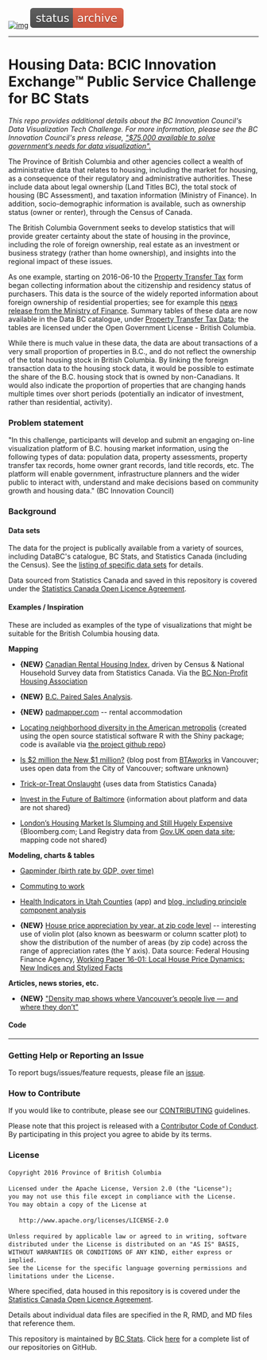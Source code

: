 
[![img](https://img.shields.io/badge/Lifecycle-Retired-d45500)](https://github.com/bcgov/repomountie/blob/master/doc/lifecycle-badges.md)
[![status: archive](https://github.com/GIScience/badges/raw/master/status/archive.svg)](https://github.com/GIScience/badges#archive)

---

# Housing Data: BCIC Innovation Exchange™ Public Service Challenge for BC Stats

_This repo provides additional details about the BC Innovation Council's Data Visualization Tech Challenge.
For more information, please see the BC Innovation Council's press release, ["$75,000 available to solve government’s needs for data visualization".](http://bcic.ca/news/blog/75000-available-solve-provincial-governments-data-visualization-challenges/)_

The Province of British Columbia and other agencies collect a wealth of administrative data that relates to housing, including the market for housing, as a consequence of their regulatory and administrative authorities. These include data about legal ownership (Land Titles BC), the total stock of housing (BC Assessment), and taxation information (Ministry of Finance). In addition, socio-demographic information is available, such as ownership status (owner or renter), through the Census of Canada.

The British Columbia Government seeks to develop statistics that will provide greater certainty about the state of housing in the province, including the role of foreign ownership, real estate as an investment or business strategy (rather than home ownership), and insights into the regional impact of these issues.

As one example, starting on 2016-06-10 the [Property Transfer Tax](http://www2.gov.bc.ca/gov/content/taxes/property-taxes/property-transfer-tax) form began collecting information about the citizenship and residency status of purchasers. This data is the source of the widely reported information about foreign ownership of residential properties; see for example this [news release from the Ministry of Finance](https://news.gov.bc.ca/releases/2016FIN0034-001354). Summary tables of these data are now available in the Data BC catalogue, under [Property Transfer Tax Data](https://catalogue.data.gov.bc.ca/dataset/property-transfer-tax-data); the tables are licensed under the Open Government License - British Columbia.

While there is much value in these data, the data are about transactions of a very small proportion of properties in B.C., and do not reflect the ownership of the total housing stock in British Columbia. By linking the foreign transaction data to the housing stock data, it would be possible to estimate the share of the B.C. housing stock that is owned by non-Canadians. It would also indicate the proportion of properties that are changing hands multiple times over short periods (potentially an indicator of investment, rather than residential, activity).


### Problem statement 

"In this challenge, participants will develop and submit an engaging on-line visualization platform of B.C. housing
market information, using the following types of data: population data, property assessments, property transfer tax
records, home owner grant records, land title records, etc. The platform will enable government, infrastructure
planners and the wider public to interact with, understand and make decisions based on community growth and
housing data." (BC Innovation Council)


### Background


#### Data sets

The data for the project is publically available from a variety of sources, including DataBC's catalogue, BC Stats, and Statistics Canada (including the Census). See the [listing of specific data sets](data-sets-list.md) for details.

Data sourced from Statistics Canada and saved in this repository is covered under the [Statistics Canada Open Licence Agreement](http://www.statcan.gc.ca/eng/reference/licence).

#### Examples / Inspiration

These are included as examples of the type of visualizations that might be suitable for the British Columbia housing data.

**Mapping**

- **{NEW}** [Canadian Rental Housing Index](http://rentalhousingindex.ca/), driven by Census & National Household Survey data from Statistics Canada. Via the [BC Non-Profit Housing Association](http://bcnpha.ca/research/rental-housing-index/)

- **{NEW}** [B.C. Paired Sales Analysis](https://public.tableau.com/profile/bcpairedsalesdata#!/vizhome/BCPairedSalesAnalysis-v12-2016-07-14/PairedSalesSummaryTable). 

- **{NEW}** [padmapper.com](https://www.padmapper.com/apartments/vancouver-bc) -- rental accommodation

- [Locating neighborhood diversity in the American metropolis](https://walkerke.shinyapps.io/neighborhood_diversity/) {created using the open source statistical software R with the Shiny package; code is available via [the project github repo](https://github.com/walkerke/neighborhood_diversity)}

- [Is $2 million the New $1 million?](http://www.btaworks.com/2016/01/28/is-2-million-the-new-1-million/) {blog post from [BTAworks](http://www.btaworks.com/) in Vancouver; uses open data from the City of Vancouver; software unknown}

- [Trick-or-Treat Onslaught](https://censusmapper.ca/maps/136) {uses data from Statistics Canada}

- [Invest in the Future of Baltimore](http://files.zillowstatic.com/research/public/Whitehouse_Hackathon/index.html) {information about platform and data are not shared}

- [London’s Housing Market Is Slumping and Still Hugely Expensive](http://www.bloomberg.com/graphics/uk-property) {Bloomberg.com; Land Registry data from [Gov.UK open data site](https://www.gov.uk/guidance/about-the-price-paid-data); mapping code not shared}

**Modeling, charts & tables**

- [Gapminder (birth rate by GDP, over time)](http://www.gapminder.org/tools/#_chart-type=bubbles)

- [Commuting to work](http://www12.statcan.gc.ca/nhs-enm/2011/as-sa/99-012-x/99-012-x2011003_1-eng.cfm)

- [Health Indicators in Utah Counties](https://juliasilge.shinyapps.io/CountyHealthApp/) (app) and [blog, including principle component analysis](http://juliasilge.com/blog/Health-Care-Indicators/)

- **{NEW}** [House price appreciation by year, at zip code level](https://twitter.com/lenkiefer/status/834943798417440768) -- interesting use of violin plot (also known as beeswarm or column scatter plot) to show the distribution of the number of areas (by zip code) across the range of appreciation rates (the Y axis). Data source: Federal Housing Finance Agency, [Working Paper 16-01: Local House Price Dynamics: New Indices and Stylized Facts](https://www.fhfa.gov/PolicyProgramsResearch/Research/Pages/wp1601.aspx)


**Articles, news stories, etc.**

- **{NEW}** ["Density map shows where Vancouver’s people live — and where they don’t"](http://www.metronews.ca/news/vancouver/2017/02/23/density-map-shows-where-vancouvers-people-live.html)



#### Code

---

### Getting Help or Reporting an Issue

To report bugs/issues/feature requests, please file an [issue](https://github.com/bcgov/bc_population_indicator/issues/).

### How to Contribute

If you would like to contribute, please see our [CONTRIBUTING](CONTRIBUTING.md) guidelines.

Please note that this project is released with a [Contributor Code of Conduct](CODE_OF_CONDUCT.md). By participating in this project you agree to abide by its terms.

### License

    Copyright 2016 Province of British Columbia

    Licensed under the Apache License, Version 2.0 (the "License");
    you may not use this file except in compliance with the License.
    You may obtain a copy of the License at 

       http://www.apache.org/licenses/LICENSE-2.0

    Unless required by applicable law or agreed to in writing, software
    distributed under the License is distributed on an "AS IS" BASIS,
    WITHOUT WARRANTIES OR CONDITIONS OF ANY KIND, either express or implied.
    See the License for the specific language governing permissions and
    limitations under the License.
    
Where specified, data housed in this repository is is covered under the [Statistics Canada Open Licence Agreement](http://www.statcan.gc.ca/eng/reference/licence).

Details about individual data files are specified in the R, RMD, and MD files that reference them.

This repository is maintained by [BC Stats](bcstats.gov.bc.ca). Click [here](https://github.com/bcgov/BCStats) for a complete list of our repositories on GitHub.

